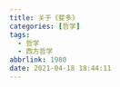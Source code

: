```yaml
---
title: 关于《斐多》
categories: [哲学]
tags:
  - 哲学
  - 西方哲学
abbrlink: 1980
date: 2021-04-18 18:44:11
---
```


